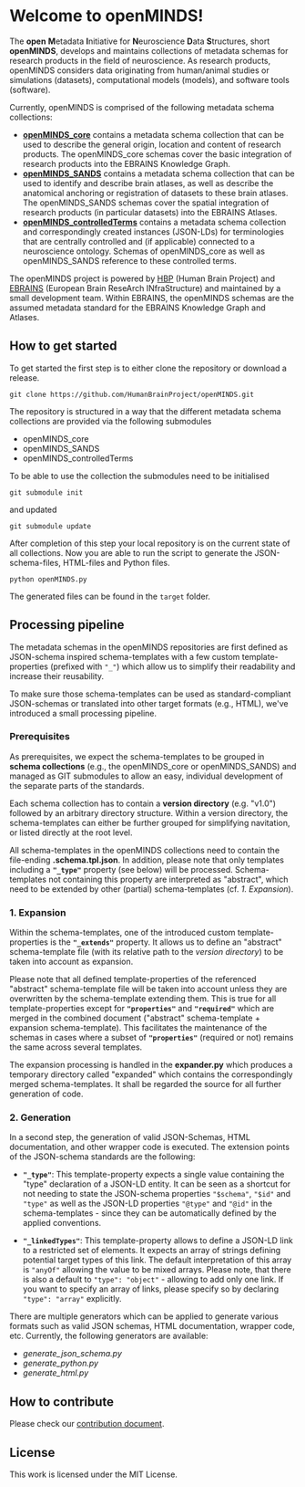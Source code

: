 # Welcome to openMINDS!

The **open** **M**etadata **I**nitiative for **N**euroscience **D**ata **S**tructures, short **openMINDS**, develops and maintains collections of metadata schemas for research products in the field of neuroscience. As research products, openMINDS considers data originating from human/animal studies or simulations (datasets), computational models (models), and software tools (software).

Currently, openMINDS is comprised of the following metadata schema collections:  
- [**openMINDS_core**](https://github.com/HumanBrainProject/openMINDS_core) contains a metadata schema collection that can be used to describe the general origin, location and content of research products. The openMINDS_core schemas cover the basic integration of research products into the EBRAINS Knowledge Graph.
- [**openMINDS_SANDS**](https://github.com/HumanBrainProject/openMINDS_SANDS) contains a metadata schema collection that can be used to identify and describe brain atlases, as well as describe the anatomical anchoring or registration of datasets to these brain atlases. The openMINDS_SANDS schemas cover the spatial integration of research products (in particular datasets) into the EBRAINS Atlases.
- [**openMINDS_controlledTerms**](https://github.com/HumanBrainProject/openMINDS_controlledTerms) contains a metadata schema collection and correspondingly created instances (JSON-LDs) for terminologies that are centrally controlled and (if applicable) connected to a neuroscience ontology. Schemas of openMINDS_core as well as openMINDS_SANDS reference to these controlled terms.

The openMINDS project is powered by [HBP](https://www.humanbrainproject.eu) (Human Brain Project) and [EBRAINS](https://ebrains.eu/) (European Brain ReseArch INfraStructure) and maintained by a small development team. Within EBRAINS, the openMINDS schemas are the assumed metadata standard for the EBRAINS Knowledge Graph and Atlases.

## How to get started
To get started the first step is to either clone the repository or download a
release.

    git clone https://github.com/HumanBrainProject/openMINDS.git

The repository is structured in a way that the different metadata schema
collections are provided via the following submodules
* openMINDS_core
* openMINDS_SANDS
* openMINDS_controlledTerms

To be able to use the collection the submodules need to be initialised

    git submodule init

and updated

    git submodule update

After completion of this step your local repository is on the current state of
all collections.
Now you are able to run the script to generate the JSON-schema-files,
HTML-files and Python files.

    python openMINDS.py

The generated files can be found in the `target` folder.

## Processing pipeline
The metadata schemas in the openMINDS repositories are first defined as JSON-schema inspired schema-templates with a few custom template-properties (prefixed with `"_"`) which allow us to simplify their readability and increase their reusability.

To make sure those schema-templates can be used as standard-compliant JSON-schemas or translated into other target formats (e.g., HTML), we've introduced a small processing pipeline.

### Prerequisites
As prerequisites, we expect the schema-templates to be grouped in **schema collections** (e.g., the openMINDS_core or openMINDS_SANDS) and managed as GIT submodules to allow an easy, individual development of the separate parts of the standards.

Each schema collection has to contain a **version directory** (e.g. "v1.0") followed by an arbitrary directory structure. Within a version directory, the schema-templates can either be further grouped for simplifying navitation, or listed directly at the root level.

All schema-templates in the openMINDS collections need to contain the file-ending **.schema.tpl.json**. In addition, please note that only templates including a **`"_type"`** property (see below) will be processed. Schema-templates not containing this property are interpreted as "abstract", which need to be extended by other (partial) schema-templates (cf. *1. Expansion*).

### 1. Expansion
Within the schema-templates, one of the introduced custom template-properties is the **`"_extends"`** property. It allows us to define an "abstract" schema-template file (with its relative path to the *version directory*) to be taken into account as expansion.

Please note that all defined template-properties of the referenced "abstract" schema-template file will be taken into account unless they are overwritten by the schema-template extending them. This is true for all template-properties except for **`"properties"`** and **`"required"`** which are merged in the combined document ("abstract" schema-template + expansion schema-template). This facilitates the maintenance of the schemas in cases where a subset of **`"properties"`** (required or not) remains the same across several templates.

The expansion processing is handled in the **expander.py** which produces a temporary directory called "expanded" which contains the correspondingly merged schema-templates. It shall be regarded the source for all further generation of code.

### 2. Generation
In a second step, the generation of valid JSON-Schemas, HTML documentation, and other wrapper code is executed. The extension points of the JSON-schema standards are the following:

- **`"_type"`**: This template-property expects a single value containing the "type" declaration of a JSON-LD entity. It can be seen as a shortcut for not needing to state the JSON-schema properties `"$schema"`, `"$id"` and `"type"` as well as the JSON-LD properties `"@type"` and `"@id"` in the schema-templates - since they can be automatically defined by the applied conventions.

- **`"_linkedTypes"`**: This template-property allows to define a JSON-LD link to a restricted set of elements. It expects an array of strings defining potential target types of this link. The default interpretation of this array is `"anyOf"` allowing the value to be mixed arrays. Please note, that there is also a default to `"type": "object"` - allowing to add only one link. If you want to specify an array of links, please specify so by declaring `"type": "array"` explicitly.


There are multiple generators which can be applied to generate various formats such as valid JSON schemas, HTML documentation, wrapper code, etc.
Currently, the following generators are available:

- *generate_json_schema.py*
- *generate_python.py*
- *generate_html.py*

## How to contribute
Please check our [contribution document](./CONTRIBUTING.md).

## License
This work is licensed under the MIT License.
